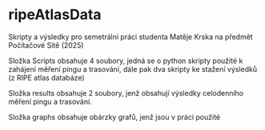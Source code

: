 # ripeAtlasData
Skripty a výsledky pro semetrální práci studenta Matěje Krska na předmět  Počítačové Sítě (2025)

Složka Scripts obsahuje 4 soubory, jedná se o python skripty použité k zahájení měření pingu a trasování, dále pak dva skripty ke stažení výsledků (z RIPE atlas databáze)

Složka results obsahuje 2 soubory, jenž obsahují výsledky celodenního měření pingu a trasování.

Složka graphs obsahuje obárzky grafů, jenž jsou v práci použité
